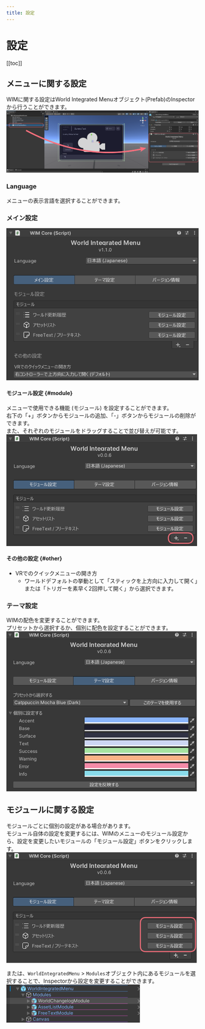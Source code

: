 ```yaml
---
title: 設定
---
```


# 設定
[[toc]]

## メニューに関する設定
WIMに関する設定はWorld Integrated Menuオブジェクト(Prefab)のInspectorから行うことができます。
![alt text](images/settings/menu.png)

### Language
メニューの表示言語を選択することができます。

### メイン設定
![alt text](images/settings/main-settings.png)

#### モジュール設定 {#module}
メニューで使用できる機能 (モジュール) を設定することができます。  
右下の「+」ボタンからモジュールの追加、「-」ボタンからモジュールの削除ができます。  
また、それぞれのモジュールをドラッグすることで並び替えが可能です。  
![alt text](images/settings/module.png)  

#### その他の設定 {#other}
- VRでのクイックメニューの開き方
  - ワールドデフォルトの挙動として「スティックを上方向に入力して開く」または「トリガーを素早く2回押して開く」から選択できます。
  

### テーマ設定
WIMの配色を変更することができます。  
プリセットから選択するか、個別に配色を設定することができます。  
![alt text](images/settings/theme.png)

## モジュールに関する設定
モジュールごとに個別の設定がある場合があります。    
モジュール自体の設定を変更するには、WIMのメニューのモジュール設定から、設定を変更したいモジュールの「モジュール設定」ボタンをクリックします。  
![alt text](images/settings/module-settings-button.png)

または、`WorldIntegratedMenu` > `Modules`オブジェクト内にあるモジュールを選択することで、Inspectorから設定を変更することができます。
![alt text](images/settings/module-settings-object.png)